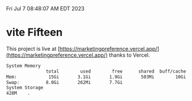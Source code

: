 Fri Jul  7 08:48:07 AM EDT 2023

# vite Fifteen


This project is live at [https://marketingpreference.vercel.app/](https://marketingpreference.vercel.app/) thanks to Vercel.

```bash
System Memory
               total        used        free      shared  buff/cache   available
Mem:            15Gi       3.1Gi       1.9Gi       503Mi        10Gi        11Gi
Swap:          8.0Gi       262Mi       7.7Gi
System Storage
428M	.
